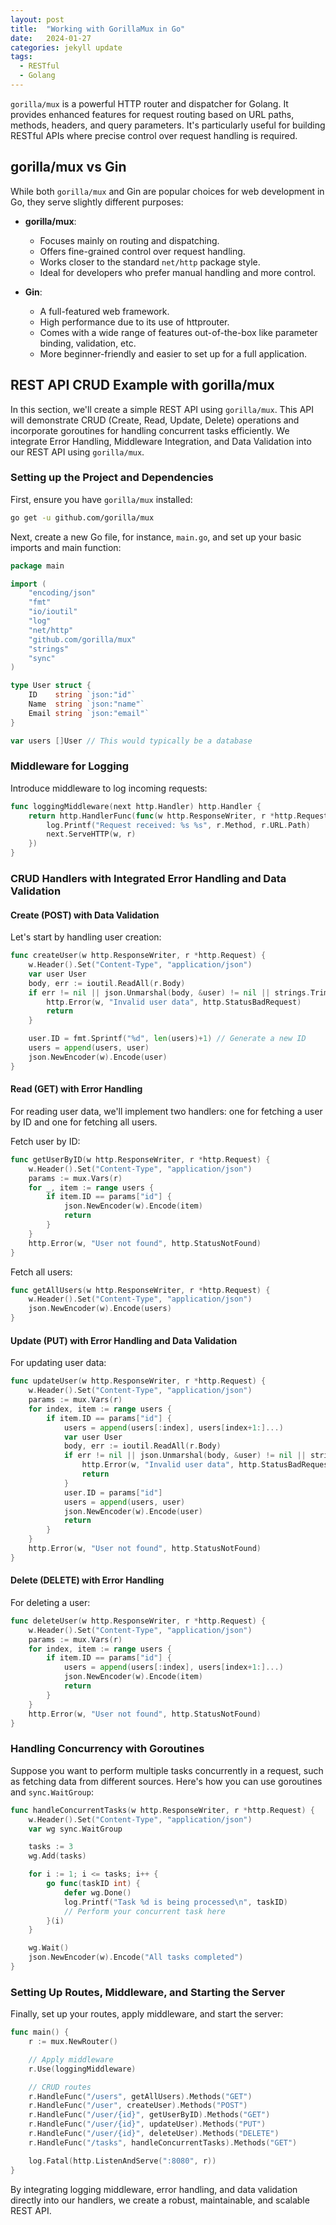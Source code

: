 ```yaml
---
layout: post
title:  "Working with GorillaMux in Go"
date:   2024-01-27
categories: jekyll update
tags: 
  - RESTful
  - Golang
---
```


`gorilla/mux` is a powerful HTTP router and dispatcher for Golang. It provides enhanced features for request routing based on URL paths, methods, headers, and query parameters. It's particularly useful for building RESTful APIs where precise control over request handling is required.

## gorilla/mux vs Gin

While both `gorilla/mux` and Gin are popular choices for web development in Go, they serve slightly different purposes:

- **gorilla/mux**:
  - Focuses mainly on routing and dispatching.
  - Offers fine-grained control over request handling.
  - Works closer to the standard `net/http` package style.
  - Ideal for developers who prefer manual handling and more control.

- **Gin**:
  - A full-featured web framework.
  - High performance due to its use of httprouter.
  - Comes with a wide range of features out-of-the-box like parameter binding, validation, etc.
  - More beginner-friendly and easier to set up for a full application.

## REST API CRUD Example with gorilla/mux

In this section, we'll create a simple REST API using `gorilla/mux`. This API will demonstrate CRUD (Create, Read, Update, Delete) operations and incorporate goroutines for handling concurrent tasks efficiently.
We integrate Error Handling, Middleware Integration, and Data Validation into our REST API using `gorilla/mux`.

### Setting up the Project and Dependencies

First, ensure you have `gorilla/mux` installed:

```bash
go get -u github.com/gorilla/mux
```

Next, create a new Go file, for instance, `main.go`, and set up your basic imports and main function:

```go
package main

import (
    "encoding/json"
    "fmt"
    "io/ioutil"
    "log"
    "net/http"
    "github.com/gorilla/mux"
    "strings"
    "sync"
)

type User struct {
    ID    string `json:"id"`
    Name  string `json:"name"`
    Email string `json:"email"`
}

var users []User // This would typically be a database
```

### Middleware for Logging

Introduce middleware to log incoming requests:

```go
func loggingMiddleware(next http.Handler) http.Handler {
    return http.HandlerFunc(func(w http.ResponseWriter, r *http.Request) {
        log.Printf("Request received: %s %s", r.Method, r.URL.Path)
        next.ServeHTTP(w, r)
    })
}
```

### CRUD Handlers with Integrated Error Handling and Data Validation

#### Create (POST) with Data Validation

Let's start by handling user creation:

```go
func createUser(w http.ResponseWriter, r *http.Request) {
    w.Header().Set("Content-Type", "application/json")
    var user User
    body, err := ioutil.ReadAll(r.Body)
    if err != nil || json.Unmarshal(body, &user) != nil || strings.TrimSpace(user.Name) == "" || strings.TrimSpace(user.Email) == "" {
        http.Error(w, "Invalid user data", http.StatusBadRequest)
        return
    }

    user.ID = fmt.Sprintf("%d", len(users)+1) // Generate a new ID
    users = append(users, user)
    json.NewEncoder(w).Encode(user)
}
```

#### Read (GET) with Error Handling

For reading user data, we'll implement two handlers: one for fetching a user by ID and one for fetching all users.

Fetch user by ID:

```go
func getUserByID(w http.ResponseWriter, r *http.Request) {
    w.Header().Set("Content-Type", "application/json")
    params := mux.Vars(r)
    for _, item := range users {
        if item.ID == params["id"] {
            json.NewEncoder(w).Encode(item)
            return
        }
    }
    http.Error(w, "User not found", http.StatusNotFound)
}
```

Fetch all users:

```go
func getAllUsers(w http.ResponseWriter, r *http.Request) {
    w.Header().Set("Content-Type", "application/json")
    json.NewEncoder(w).Encode(users)
}
```

#### Update (PUT) with Error Handling and Data Validation

For updating user data:

```go
func updateUser(w http.ResponseWriter, r *http.Request) {
    w.Header().Set("Content-Type", "application/json")
    params := mux.Vars(r)
    for index, item := range users {
        if item.ID == params["id"] {
            users = append(users[:index], users[index+1:]...)
            var user User
            body, err := ioutil.ReadAll(r.Body)
            if err != nil || json.Unmarshal(body, &user) != nil || strings.TrimSpace(user.Name) == "" || strings.TrimSpace(user.Email) == "" {
                http.Error(w, "Invalid user data", http.StatusBadRequest)
                return
            }
            user.ID = params["id"]
            users = append(users, user)
            json.NewEncoder(w).Encode(user)
            return
        }
    }
    http.Error(w, "User not found", http.StatusNotFound)
}
```

#### Delete (DELETE) with Error Handling

For deleting a user:

```go
func deleteUser(w http.ResponseWriter, r *http.Request) {
    w.Header().Set("Content-Type", "application/json")
    params := mux.Vars(r)
    for index, item := range users {
        if item.ID == params["id"] {
            users = append(users[:index], users[index+1:]...)
            json.NewEncoder(w).Encode(item)
            return
        }
    }
    http.Error(w, "User not found", http.StatusNotFound)
}
```

### Handling Concurrency with Goroutines

Suppose you want to perform multiple tasks concurrently in a request, such as fetching data from different sources. Here's how you can use goroutines and `sync.WaitGroup`:

```go
func handleConcurrentTasks(w http.ResponseWriter, r *http.Request) {
    w.Header().Set("Content-Type", "application/json")
    var wg sync.WaitGroup

    tasks := 3
    wg.Add(tasks)

    for i := 1; i <= tasks; i++ {
        go func(taskID int) {
            defer wg.Done()
            log.Printf("Task %d is being processed\n", taskID)
            // Perform your concurrent task here
        }(i)
    }

    wg.Wait()
    json.NewEncoder(w).Encode("All tasks completed")
}
```

### Setting Up Routes, Middleware, and Starting the Server

Finally, set up your routes, apply middleware, and start the server:

```go
func main() {
    r := mux.NewRouter()

    // Apply middleware
    r.Use(loggingMiddleware)

    // CRUD routes
    r.HandleFunc("/users", getAllUsers).Methods("GET")
    r.HandleFunc("/user", createUser).Methods("POST")
    r.HandleFunc("/user/{id}", getUserByID).Methods("GET")
    r.HandleFunc("/user/{id}", updateUser).Methods("PUT")
    r.HandleFunc("/user/{id}", deleteUser).Methods("DELETE")
    r.HandleFunc("/tasks", handleConcurrentTasks).Methods("GET")

    log.Fatal(http.ListenAndServe(":8080", r))
}
```

By integrating logging middleware, error handling, and data validation directly into our handlers, we create a robust, maintainable, and scalable REST API.
